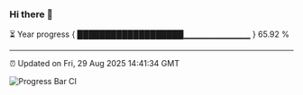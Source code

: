 ### Hi there 👋

⏳ Year progress { ███████████████████▁▁▁▁▁▁▁▁▁▁▁ } 65.92 %

---

⏰ Updated on Fri, 29 Aug 2025 14:41:34 GMT

![Progress Bar CI](https://github.com/IshwaranRudhara/GIT-ACTION/workflows/Progress%20Bar%20CI/badge.svg)
